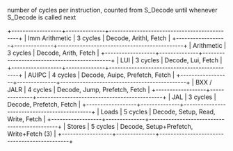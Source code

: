 
number of cycles per instruction, counted from S_Decode until
whenever S_Decode is called next


+------------------+--------------+---------------------------------------------+
| Imm Arithmetic   | 3 cycles     | Decode, ArithI, Fetch                       |
+------------------+--------------+---------------------------------------------+
| Arithmetic       | 3 cycles     | Decode, Arith, Fetch                        |
+------------------+--------------+---------------------------------------------+
| LUI              | 3 cycles     | Decode, Lui, Fetch                          |
+------------------+--------------+---------------------------------------------+
| AUIPC            | 4 cycles     | Decode, Auipc, Prefetch, Fetch              |
+------------------+--------------+---------------------------------------------+
| BXX / JALR       | 4 cycles     | Decode, Jump, Prefetch, Fetch               |
+------------------+--------------+---------------------------------------------+
| JAL              | 3 cycles     | Decode, Prefetch, Fetch                     |
+------------------+--------------+---------------------------------------------+
| Loads            | 5 cycles     | Decode, Setup, Read, Write, Fetch           |
+------------------+--------------+---------------------------------------------+
| Stores           | 5 cycles     | Decode, Setup+Prefetch, Write+Fetch (3)     |
+------------------+--------------+---------------------------------------------+

